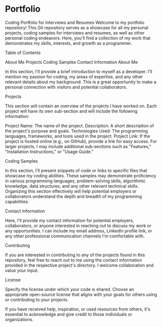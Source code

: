 # Portfolio
Coding Portfolio for Interviews and Resumes 
Welcome to my portfolio repository! This Git repository serves as a showcase for all my personal projects, coding samples for interviews and resumes, as well as other personal coding endeavors. Here, you'll find a collection of my work that demonstrates my skills, interests, and growth as a programmer.

Table of Contents

About Me
Projects
Coding Samples
Contact Information
About Me

In this section, I'll provide a brief introduction to myself as a developer. I'll mention my passion for coding, my areas of expertise, and any other relevant details about my background. This is a great opportunity to make a personal connection with visitors and potential collaborators.

Projects

This section will contain an overview of the projects I have worked on. Each project will have its own sub-section and will include the following information:

Project Name: The name of the project.
Description: A short description of the project's purpose and goals.
Technologies Used: The programming languages, frameworks, and tools used in the project.
Project Link: If the project is hosted online (e.g., on GitHub), provide a link for easy access.
For larger projects, I may include additional sub-sections such as "Features," "Installation Instructions," or "Usage Guide."

Coding Samples

In this section, I'll present snippets of code or links to specific files that showcase my coding abilities. These samples may demonstrate proficiency in various programming languages, problem-solving skills, algorithmic knowledge, data structures, and any other relevant technical skills. Organizing this section effectively will help potential employers or collaborators understand the depth and breadth of my programming capabilities.

Contact Information

Here, I'll provide my contact information for potential employers, collaborators, or anyone interested in reaching out to discuss my work or any opportunities. I can include my email address, LinkedIn profile link, or any other professional communication channels I'm comfortable with.

Contributing

If you are interested in contributing to any of the projects found in this repository, feel free to reach out to me using the contact information provided in the respective project's directory. I welcome collaboration and value your input.

License

Specify the license under which your code is shared. Choose an appropriate open-source license that aligns with your goals for others using or contributing to your projects.


If you have received help, inspiration, or used resources from others, it's essential to acknowledge and give credit to those individuals or organizations.

